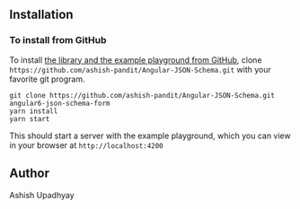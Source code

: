 
## Installation

### To install from GitHub

To install [the library and the example playground from GitHub](https://github.com/ashish-pandit/Angular-JSON-Schema.git), clone `https://github.com/ashish-pandit/Angular-JSON-Schema.git` with your favorite git program. 

```shell
git clone https://github.com/ashish-pandit/Angular-JSON-Schema.git angular6-json-schema-form
yarn install
yarn start
```

This should start a server with the example playground, which you can view in your browser at `http://localhost:4200`


## Author
Ashish Upadhyay
